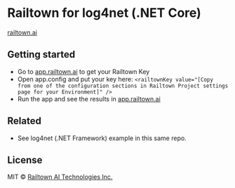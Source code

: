 ﻿# Railtown for log4net (.NET Core)
[railtown.ai](https://www.railtown.ai/)


## Getting started
- Go to [app.railtown.ai](https://app.railtown.ai/) to get your Railtown Key
- Open app.config and put your key here: 
	`<railtownKey value="[Copy from one of the configuration sections in Railtown Project settings page for your Environment]" />`
- Run the app and see the results in [app.railtown.ai](https://app.railtown.ai/)

## Related
- See log4net (.NET Framework) example in this same repo.

## License

MIT  © [Railtown AI Technologies Inc.](https://www.railtown.ai/)